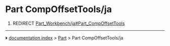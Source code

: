 # Part CompOffsetTools/ja
1.  REDIRECT [Part_Workbench/ja#Part_CompOffsetTools](Part_Workbench/ja#Part_CompOffsetTools.md)



---
⏵ [documentation index](../README.md) > [Part](Part_Workbench.md) > Part CompOffsetTools/ja
